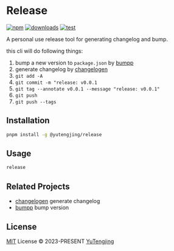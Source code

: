# Release

[![npm](https://img.shields.io/npm/v/@yutengjing/release.svg)](https://npmjs.com/package/@yutengjing/release) [![downloads](https://img.shields.io/npm/dw/@yutengjing/release)](https://npmjs.com/package/@yutengjing/release) [![test](https://github.com/tjx666/release/actions/workflows/test.yml/badge.svg)](https://github.com/tjx666/release/actions/workflows/test.yml)

A personal use release tool for generating changelog and bump.

this cli will do following things:

1. bump a new version to `package.json` by [bumpp](https://github.com/antfu/bumpp)
2. generate changelog by [changelogen](https://github.com/unjs/changelogen)
3. `git add -A`
4. `git commit -m "release: v0.0.1`
5. `git tag --annotate v0.0.1 --message "release: v0.0.1"`
6. `git push`
7. `git push --tags`

## Installation

```bash
pnpm install -g @yutengjing/release
```

## Usage

```bash
release
```

## Related Projects

- [changelogen](https://github.com/unjs/changelogen) generate changelog
- [bumpp](https://github.com/antfu/bumpp) bump version

## License

[MIT](./LICENSE) License © 2023-PRESENT [YuTengjing](https://github.com/tjx666)
